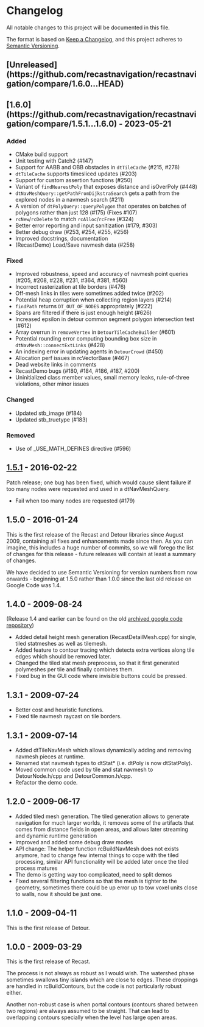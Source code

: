 # Changelog

All notable changes to this project will be documented in this file.

The format is based on [Keep a Changelog](https://keepachangelog.com/en/1.0.0/),
and this project adheres to [Semantic Versioning](https://semver.org/spec/v2.0.0.html).

<h2>[Unreleased](https://github.com/recastnavigation/recastnavigation/compare/1.6.0...HEAD)</h2>
<h2>[1.6.0](https://github.com/recastnavigation/recastnavigation/compare/1.5.1...1.6.0) - 2023-05-21</h2>

### Added
- CMake build support
- Unit testing with Catch2 (#147)
- Support for AABB and OBB obstacles in `dtTileCache` (#215, #278)
- `dtTileCache` supports timesliced updates (#203)
- Support for custom assertion functions (#250)
- Variant of `findNearestPoly` that exposes distance and isOverPoly (#448)
- `dtNavMeshQuery::getPathFromDijkstraSearch` gets a path from the explored nodes in a navmesh search (#211)
- A version of `dtPolyQuery::queryPolygon` that operates on batches of polygons rather than just 128 (#175) (Fixes #107)
- `rcNew`/`rcDelete` to match `rcAlloc`/`rcFree` (#324)
- Better error reporting and input sanitization (#179, #303)
- Better debug draw (#253, #254, #255, #256)
- Improved docstrings, documentation
- (RecastDemo) Load/Save navmesh data (#258)

### Fixed
- Improved robustness, speed and accuracy of navmesh point queries (#205, #208, #228, #231, #364, #381, #560)
- Incorrect rasterization at tile borders (#476)
- Off-mesh links in tiles were sometimes added twice (#202)
- Potential heap corruption when collecting region layers (#214)
- `findPath` returns `DT_OUT_OF_NODES` appropriately (#222)
- Spans are filtered if there is just enough height (#626)
- Increased epsilon in detour common segment polygon intersection test (#612)
- Array overrun in `removeVertex` in `DetourTileCacheBuilder` (#601)
- Potential rounding error computing bounding box size in `dtNavMesh::connectExtLinks` (#428)
- An indexing error in updating agents in `DetourCrowd` (#450)
- Allocation perf issues in rcVectorBase (#467)
- Dead website links in comments
- RecastDemo bugs (#180, #184, #186, #187, #200)
- Uninitialized class member values, small memory leaks, rule-of-three violations, other minor issues

### Changed
- Updated stb_image (#184)
- Updated stb_truetype (#183)

### Removed
- Use of _USE_MATH_DEFINES directive (#596)

## [1.5.1](https://github.com/recastnavigation/recastnavigation/compare/1.5.0...1.5.1) - 2016-02-22

Patch release; one bug has been fixed, which would cause silent failure if too many nodes were requested and used in a dtNavMeshQuery.

- Fail when too many nodes are requested (#179)

## 1.5.0 - 2016-01-24

This is the first release of the Recast and Detour libraries since August 2009, containing all fixes and enhancements made since then. As you can imagine, this includes a huge number of commits, so we will forego the list of changes for this release - future releases will contain at least a summary of changes.

We have decided to use Semantic Versioning for version numbers from now onwards - beginning at 1.5.0 rather than 1.0.0 since the last old release on Google Code was 1.4.

## 1.4.0 - 2009-08-24

(Release 1.4 and earlier can be found on the old [archived google code repository](https://code.google.com/archive/p/recastnavigation/))

- Added detail height mesh generation (RecastDetailMesh.cpp) for single, tiled statmeshes as well as tilemesh.
- Added feature to contour tracing which detects extra vertices along tile edges which should be removed later.
- Changed the tiled stat mesh preprocess, so that it first generated polymeshes per tile and finally combines them.
- Fixed bug in the GUI code where invisible buttons could be pressed.

## 1.3.1 - 2009-07-24

- Better cost and heuristic functions.
- Fixed tile navmesh raycast on tile borders.

## 1.3.1 - 2009-07-14

- Added dtTileNavMesh which allows dynamically adding and removing navmesh pieces at runtime.
- Renamed stat navmesh types to dtStat* (i.e. dtPoly is now dtStatPoly).
- Moved common code used by tile and stat navmesh to DetourNode.h/cpp and DetourCommon.h/cpp.
- Refactor the demo code.

## 1.2.0 - 2009-06-17

- Added tiled mesh generation. The tiled generation allows to generate navigation for much larger worlds, it removes some of the artifacts that comes from distance fields in open areas, and allows later streaming and dynamic runtime generation
- Improved and added some debug draw modes
- API change: The helper function rcBuildNavMesh does not exists anymore, had to change few internal things to cope with the tiled processing, similar API functionality will be added later once the tiled process matures
- The demo is getting way too complicated, need to split demos
- Fixed several filtering functions so that the mesh is tighter to the geometry, sometimes there could be up error up to tow voxel units close to walls, now it should be just one.

## 1.1.0 - 2009-04-11

This is the first release of Detour.

## 1.0.0 - 2009-03-29

This is the first release of Recast.

The process is not always as robust as I would wish. The watershed phase sometimes swallows tiny islands which are close to edges. These droppings are handled in rcBuildContours, but the code is not particularly robust either.

Another non-robust case is when portal contours (contours shared between two regions) are always assumed to be straight. That can lead to overlapping contours specially when the level has large open areas.
